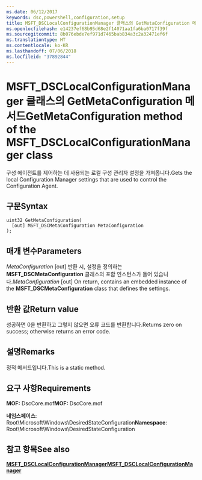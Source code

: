 ```yaml
---
ms.date: 06/12/2017
keywords: dsc,powershell,configuration,setup
title: MSFT_DSCLocalConfigurationManager 클래스의 GetMetaConfiguration 메서드
ms.openlocfilehash: e14237ef68b95d68e2f14071aa1fa6ba0717f39f
ms.sourcegitcommit: 8b076ebde7ef971d7465bab834a3c2a32471ef6f
ms.translationtype: HT
ms.contentlocale: ko-KR
ms.lasthandoff: 07/06/2018
ms.locfileid: "37892844"
---
```

# <a name="getmetaconfiguration-method-of-the-msftdsclocalconfigurationmanager-class"></a><span data-ttu-id="3c92b-103">MSFT_DSCLocalConfigurationManager 클래스의 GetMetaConfiguration 메서드</span><span class="sxs-lookup"><span data-stu-id="3c92b-103">GetMetaConfiguration method of the MSFT_DSCLocalConfigurationManager class</span></span>

<span data-ttu-id="3c92b-104">구성 에이전트를 제어하는 데 사용되는 로컬 구성 관리자 설정을 가져옵니다.</span><span class="sxs-lookup"><span data-stu-id="3c92b-104">Gets the local Configuration Manager settings that are used to control the Configuration Agent.</span></span>

## <a name="syntax"></a><span data-ttu-id="3c92b-105">구문</span><span class="sxs-lookup"><span data-stu-id="3c92b-105">Syntax</span></span>

```mof
uint32 GetMetaConfiguration(
  [out] MSFT_DSCMetaConfiguration MetaConfiguration
);
```

## <a name="parameters"></a><span data-ttu-id="3c92b-106">매개 변수</span><span class="sxs-lookup"><span data-stu-id="3c92b-106">Parameters</span></span>

<span data-ttu-id="3c92b-107">*MetaConfiguration* \[out\] 반환 시, 설정을 정의하는 **MSFT_DSCMetaConfiguration** 클래스의 포함 인스턴스가 들어 있습니다.</span><span class="sxs-lookup"><span data-stu-id="3c92b-107">*MetaConfiguration* \[out\] On return, contains an embedded instance of the **MSFT_DSCMetaConfiguration** class that defines the settings.</span></span>

## <a name="return-value"></a><span data-ttu-id="3c92b-108">반환 값</span><span class="sxs-lookup"><span data-stu-id="3c92b-108">Return value</span></span>

<span data-ttu-id="3c92b-109">성공하면 0을 반환하고 그렇지 않으면 오류 코드를 반환합니다.</span><span class="sxs-lookup"><span data-stu-id="3c92b-109">Returns zero on success; otherwise returns an error code.</span></span>

## <a name="remarks"></a><span data-ttu-id="3c92b-110">설명</span><span class="sxs-lookup"><span data-stu-id="3c92b-110">Remarks</span></span>

<span data-ttu-id="3c92b-111">정적 메서드입니다.</span><span class="sxs-lookup"><span data-stu-id="3c92b-111">This is a static method.</span></span>

## <a name="requirements"></a><span data-ttu-id="3c92b-112">요구 사항</span><span class="sxs-lookup"><span data-stu-id="3c92b-112">Requirements</span></span>

<span data-ttu-id="3c92b-113">**MOF:** DscCore.mof</span><span class="sxs-lookup"><span data-stu-id="3c92b-113">**MOF:** DscCore.mof</span></span>

<span data-ttu-id="3c92b-114">**네임스페이스**: Root\Microsoft\Windows\DesiredStateConfiguration</span><span class="sxs-lookup"><span data-stu-id="3c92b-114">**Namespace**: Root\Microsoft\Windows\DesiredStateConfiguration</span></span>

## <a name="see-also"></a><span data-ttu-id="3c92b-115">참고 항목</span><span class="sxs-lookup"><span data-stu-id="3c92b-115">See also</span></span>

[<span data-ttu-id="3c92b-116">**MSFT_DSCLocalConfigurationManager**</span><span class="sxs-lookup"><span data-stu-id="3c92b-116">**MSFT_DSCLocalConfigurationManager**</span></span>](msft-dsclocalconfigurationmanager.md)